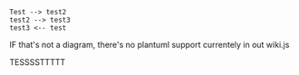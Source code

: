 <!-- TITLE: Matt -->
<!-- SUBTITLE: A quick summary of Matt -->

```plantuml
Test --> test2
test2 --> test3
test3 <-- test
```

IF that's not a diagram, there's no plantuml support currentely in out wiki.js

TESSSSTTTTT